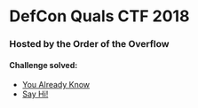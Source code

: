 # DefCon Quals CTF 2018
### Hosted by the Order of the Overflow

#### Challenge solved:
- [You Already Know](youAlreadyKnow.md)
- [Say Hi!](sayHi.md)

